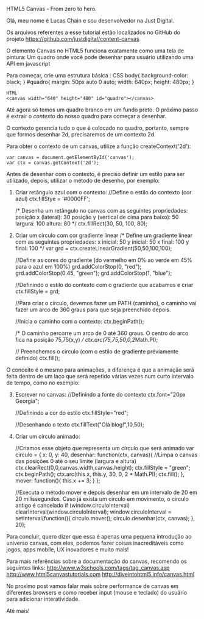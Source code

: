HTML5 Canvas - From zero to hero.

Olá, meu nome é Lucas Chain e sou desenvolvedor na Just Digital.

Os arquivos referentes a esse tutorial estão localizados no GitHub do projeto 
https://github.com/justdigital/content-canvas

O elemento Canvas no HTML5 funciona exatamente como uma tela de pintura: Um quadro onde você pode desenhar para usuário utilizando uma API em javascript

Para começar, crie uma estrutura básica :
    CSS
    body{
      background-color: black;
    }
    #quadro{
      margin: 50px auto 0 auto;
      width: 640px;
      height: 480px;
    }

    HTML
    <canvas width="640" height="480" id="quadro"></canvas>

Até agora só temos um quadro branco em um fundo preto. O próximo passo é extrair o _contexto_ do nosso quadro para começar a desenhar.

O contexto gerencia tudo o que é colocado no quadro, portanto, sempre que formos desenhar 2d, precisaremos de um contexto 2d.

Para obter o contexto de um canvas, utilize a função createContext('2d'):

    var canvas = document.getElementById('canvas');
    var ctx = canvas.getContext('2d');

Antes de desenhar com o contexto, é preciso definir um estilo para ser utilizado, depois, utilizar o método de desenho, por exemplo:

1) Criar retângulo azul com o contexto:
    //Define o estilo do contexto (cor azul)
    ctx.fillStye = '#0000FF';

    /*
      Desenha um retângulo no canvas com as seguintes propriedades:
      posição x (lateral): 30
      posição y (vertical de cima para baixo): 50
      largura: 100
      altura: 80
    */
    ctx.fillRect(30, 50, 100, 80);

2) Criar um círculo com cor gradiente linear
    /*
      Define um gradiente linear com as seguintes propriedades:
      x inicial: 50
      y inicial: 50
      x final: 100
      y final: 100
    */
    var grd = ctx.createLinearGradient(50,50,100,100);
    
    //Define as cores do gradiente (do vermelho em 0% ao verde em 45% para o azul em 100%)
    grd.addColorStop(0, "red");
    grd.addColorStop(0.45, "green");
    grd.addColorStop(1, "blue");

    //Definindo o estilo do contexto com o gradiente que acabamos e criar
    ctx.fillStyle = grd;
    
    //Para criar o círculo, devemos fazer um PATH (caminho), o caminho vai fazer um arco de 360 graus para que seja preenchido depois.
    
    //Inicia o caminho com o contexto:
    ctx.beginPath();

    /*
      O caminho percorre um arco de 0 até 360 graus. O centro do arco fica na posição 75,75(x,y)
    */
    ctx.arc(75,75,50,0,2*Math.PI);

    // Preenchemos o circulo (com o estilo de gradiente préviamente definido)
    ctx.fill();

O conceito é o mesmo para animações, a diferença é que a animação será feita dentro de um laço que será repetido várias vezes num curto intervalo de tempo, como no exemplo:

3) Escrever no canvas:
    //Definindo a fonte do contexto
    ctx.font="20px Georgia";

    //Definindo a cor do estilo
    ctx.fillStyle="red";

    //Desenhando o texto
    ctx.fillText("Olá blog!",10,50);

4) Criar um círculo animado:
    
    //Criamos esse objeto que representa um círculo que será animado
    var circulo = {
      x: 0,
      y: 40,
      desenhar: function(ctx, canvas){
        //Limpa o canvas das posições 0 até o seu limite (largura e altura)
        ctx.clearRect(0,0,canvas.width,canvas.height);
        ctx.fillStyle = "green";
        ctx.beginPath();
        ctx.arc(this.x, this.y, 30, 0, 2 * Math.PI);
        ctx.fill();
      },
      mover: function(){
        this.x += 3;
      }
    };

    //Executa o método mover e depois desenhar em um intervalo de 20 em 20 milissegundos. Caso já exista um circulo em movimento, o circulo antigo é cancelado
    if (window.circuloInterval) clearInterval(window.circuloInterval);
    window.circuloInterval = setInterval(function(){
      circulo.mover();
      circulo.desenhar(ctx, canvas);
    }, 20);

Para concluir, quero dizer que essa é apenas uma pequena introdução ao universo canvas, com eles, podemos fazer coisas inacreditáveis como jogos, apps mobile, UX inovadores e muito mais!

Para mais referências sobre a documentação do canvas, recomendo os seguintes links:
    http://www.w3schools.com/tags/tag_canvas.asp
    http://www.html5canvastutorials.com
    http://diveintohtml5.info/canvas.html

No proximo post vamos falar mais sobre performance de canvas em diferentes browsers e como receber input (mouse e teclado) do usuário para adicionar interatividade.

Até mais!
